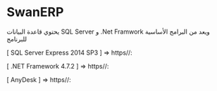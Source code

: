 # SwanERP
يحتوي قاعدة البيانات SQL Server و .Net Framwork ويعد من البرامج الأساسية للبرنامج

[ SQL Server Express 2014 SP3 ] => https//:

[ .NET Framework 4.7.2 ] => https//:

[ AnyDesk ] => https//:
